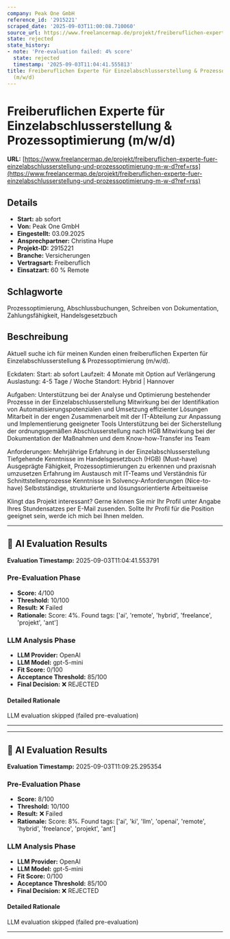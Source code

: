 ```yaml
---
company: Peak One GmbH
reference_id: '2915221'
scraped_date: '2025-09-03T11:00:08.710060'
source_url: https://www.freelancermap.de/projekt/freiberuflichen-experte-fuer-einzelabschlusserstellung-und-prozessoptimierung-m-w-d?ref=rss
state: rejected
state_history:
- note: 'Pre-evaluation failed: 4% score'
  state: rejected
  timestamp: '2025-09-03T11:04:41.555813'
title: Freiberuflichen Experte für Einzelabschlusserstellung & Prozessoptimierung
  (m/w/d)
---
```



# Freiberuflichen Experte für Einzelabschlusserstellung & Prozessoptimierung (m/w/d)
**URL:** [https://www.freelancermap.de/projekt/freiberuflichen-experte-fuer-einzelabschlusserstellung-und-prozessoptimierung-m-w-d?ref=rss](https://www.freelancermap.de/projekt/freiberuflichen-experte-fuer-einzelabschlusserstellung-und-prozessoptimierung-m-w-d?ref=rss)
## Details
- **Start:** ab sofort
- **Von:** Peak One GmbH
- **Eingestellt:** 03.09.2025
- **Ansprechpartner:** Christina Hupe
- **Projekt-ID:** 2915221
- **Branche:** Versicherungen
- **Vertragsart:** Freiberuflich
- **Einsatzart:** 60
                                                % Remote

## Schlagworte
Prozessoptimierung, Abschlussbuchungen, Schreiben von Dokumentation, Zahlungsfähigkeit, Handelsgesetzbuch

## Beschreibung
Aktuell suche ich für meinen Kunden einen freiberuflichen Experten für Einzelabschlusserstellung & Prozessoptimierung (m/w/d).

Eckdaten:
Start: ab sofort
Laufzeit: 4 Monate mit Option auf Verlängerung
Auslastung: 4-5 Tage / Woche
Standort: Hybrid | Hannover

Aufgaben:
Unterstützung bei der Analyse und Optimierung bestehender Prozesse in der Einzelabschlusserstellung
Mitwirkung bei der Identifikation von Automatisierungspotenzialen und Umsetzung effizienter Lösungen
Mitarbeit in der engen Zusammenarbeit mit der IT-Abteilung zur Anpassung und Implementierung geeigneter Tools
Unterstützung bei der Sicherstellung der ordnungsgemäßen Abschlusserstellung nach HGB
Mitwirkung bei der Dokumentation der Maßnahmen und dem Know-how-Transfer ins Team

Anforderungen:
Mehrjährige Erfahrung in der Einzelabschlusserstellung
Tiefgehende Kenntnisse im Handelsgesetzbuch (HGB) (Must-have)
Ausgeprägte Fähigkeit, Prozessoptimierungen zu erkennen und praxisnah umzusetzen
Erfahrung im Austausch mit IT-Teams und Verständnis für Schnittstellenprozesse
Kenntnisse in Solvency-Anforderungen (Nice-to-have)
Selbstständige, strukturierte und lösungsorientierte Arbeitsweise

Klingt das Projekt interessant? Gerne können Sie mir Ihr Profil unter Angabe Ihres Stundensatzes per E-Mail zusenden. Sollte Ihr Profil für die Position geeignet sein, werde ich mich bei Ihnen melden.

---

## 🤖 AI Evaluation Results

**Evaluation Timestamp:** 2025-09-03T11:04:41.553791

### Pre-Evaluation Phase
- **Score:** 4/100
- **Threshold:** 10/100
- **Result:** ❌ Failed
- **Rationale:** Score: 4%. Found tags: ['ai', 'remote', 'hybrid', 'freelance', 'projekt', 'ant']

### LLM Analysis Phase
- **LLM Provider:** OpenAI
- **LLM Model:** gpt-5-mini
- **Fit Score:** 0/100
- **Acceptance Threshold:** 85/100
- **Final Decision:** ❌ REJECTED

#### Detailed Rationale
LLM evaluation skipped (failed pre-evaluation)

---


---

## 🤖 AI Evaluation Results

**Evaluation Timestamp:** 2025-09-03T11:09:25.295354

### Pre-Evaluation Phase
- **Score:** 8/100
- **Threshold:** 10/100
- **Result:** ❌ Failed
- **Rationale:** Score: 8%. Found tags: ['ai', 'ki', 'llm', 'openai', 'remote', 'hybrid', 'freelance', 'projekt', 'ant']

### LLM Analysis Phase
- **LLM Provider:** OpenAI
- **LLM Model:** gpt-5-mini
- **Fit Score:** 0/100
- **Acceptance Threshold:** 85/100
- **Final Decision:** ❌ REJECTED

#### Detailed Rationale
LLM evaluation skipped (failed pre-evaluation)

---
